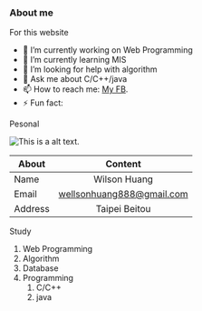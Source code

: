 ### About me

For this website

- 🔭 I’m currently working on Web Programming
- 🌱 I’m currently learning MIS
- 🤔 I’m looking for help with algorithm
- 💬 Ask me about C/C++/java
- 📫 How to reach me: [My FB](https://www.facebook.com/wellsonhuang).
- ⚡ Fun fact:

Pesonal 



![This is a alt text.](https://external-content.duckduckgo.com/iu/?u=https%3A%2F%2Ftse4.mm.bing.net%2Fth%3Fid%3DOIP.zT5zHIKVA94UIOBeQwsaLwHaCa%26pid%3DApi&f=1)


| About         | Content       |
| ------------- |:-------------:|
| Name          | Wilson Huang |
| Email         | wellsonhuang888@gmail.com   |
| Address       | Taipei Beitou |


Study

1. Web Programming
2. Algorithm
3. Database
4. Programming
    1. C/C++
    1. java
